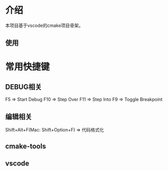 # 介绍

本项目基于vscode的cmake项目骨架。

## 使用



# 常用快捷键
## DEBUG相关

F5 => Start Debug
F10 => Step Over
F11 => Step Into
F9 => Toggle Breakpoint

## 编辑相关
Shift+Alt+F(Mac: Shift+Option+F) => 代码格式化
## cmake-tools

## vscode

